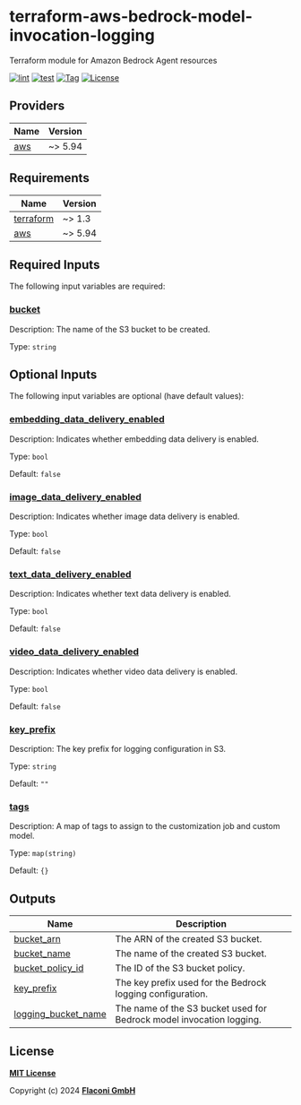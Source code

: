 # terraform-aws-bedrock-model-invocation-logging

Terraform module for Amazon Bedrock Agent resources

[![lint](https://github.com/flaconi/terraform-aws-bedrock-model-invocation-logging/workflows/lint/badge.svg)](https://github.com/flaconi/terraform-aws-bedrock-model-invocation-logging/actions?query=workflow%3Alint)
[![test](https://github.com/flaconi/terraform-aws-bedrock-model-invocation-logging/workflows/test/badge.svg)](https://github.com/flaconi/terraform-aws-bedrock-model-invocation-logging/actions?query=workflow%3Atest)
[![Tag](https://img.shields.io/github/tag/flaconi/terraform-aws-bedrock-model-invocation-logging.svg)](https://github.com/flaconi/terraform-aws-bedrock-model-invocation-logging/releases)
[![License](https://img.shields.io/badge/license-MIT-blue.svg)](https://opensource.org/licenses/MIT)


<!-- TFDOCS_HEADER_START -->


<!-- TFDOCS_HEADER_END -->

<!-- TFDOCS_PROVIDER_START -->
## Providers

| Name | Version |
|------|---------|
| <a name="provider_aws"></a> [aws](#provider\_aws) | ~> 5.94 |

<!-- TFDOCS_PROVIDER_END -->

<!-- TFDOCS_REQUIREMENTS_START -->
## Requirements

| Name | Version |
|------|---------|
| <a name="requirement_terraform"></a> [terraform](#requirement\_terraform) | ~> 1.3 |
| <a name="requirement_aws"></a> [aws](#requirement\_aws) | ~> 5.94 |

<!-- TFDOCS_REQUIREMENTS_END -->

<!-- TFDOCS_INPUTS_START -->
## Required Inputs

The following input variables are required:

### <a name="input_bucket"></a> [bucket](#input\_bucket)

Description: The name of the S3 bucket to be created.

Type: `string`

## Optional Inputs

The following input variables are optional (have default values):

### <a name="input_embedding_data_delivery_enabled"></a> [embedding\_data\_delivery\_enabled](#input\_embedding\_data\_delivery\_enabled)

Description: Indicates whether embedding data delivery is enabled.

Type: `bool`

Default: `false`

### <a name="input_image_data_delivery_enabled"></a> [image\_data\_delivery\_enabled](#input\_image\_data\_delivery\_enabled)

Description: Indicates whether image data delivery is enabled.

Type: `bool`

Default: `false`

### <a name="input_text_data_delivery_enabled"></a> [text\_data\_delivery\_enabled](#input\_text\_data\_delivery\_enabled)

Description: Indicates whether text data delivery is enabled.

Type: `bool`

Default: `false`

### <a name="input_video_data_delivery_enabled"></a> [video\_data\_delivery\_enabled](#input\_video\_data\_delivery\_enabled)

Description: Indicates whether video data delivery is enabled.

Type: `bool`

Default: `false`

### <a name="input_key_prefix"></a> [key\_prefix](#input\_key\_prefix)

Description: The key prefix for logging configuration in S3.

Type: `string`

Default: `""`

### <a name="input_tags"></a> [tags](#input\_tags)

Description: A map of tags to assign to the customization job and custom model.

Type: `map(string)`

Default: `{}`

<!-- TFDOCS_INPUTS_END -->

<!-- TFDOCS_OUTPUTS_START -->
## Outputs

| Name | Description |
|------|-------------|
| <a name="output_bucket_arn"></a> [bucket\_arn](#output\_bucket\_arn) | The ARN of the created S3 bucket. |
| <a name="output_bucket_name"></a> [bucket\_name](#output\_bucket\_name) | The name of the created S3 bucket. |
| <a name="output_bucket_policy_id"></a> [bucket\_policy\_id](#output\_bucket\_policy\_id) | The ID of the S3 bucket policy. |
| <a name="output_key_prefix"></a> [key\_prefix](#output\_key\_prefix) | The key prefix used for the Bedrock logging configuration. |
| <a name="output_logging_bucket_name"></a> [logging\_bucket\_name](#output\_logging\_bucket\_name) | The name of the S3 bucket used for Bedrock model invocation logging. |

<!-- TFDOCS_OUTPUTS_END -->

## License

**[MIT License](LICENSE)**

Copyright (c) 2024 **[Flaconi GmbH](https://github.com/flaconi)**
